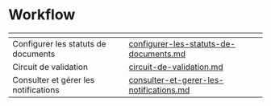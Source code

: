 # Workflow

<table data-view="cards"><thead><tr><th></th><th data-hidden data-card-target data-type="content-ref"></th></tr></thead><tbody><tr><td>Configurer les statuts de documents</td><td><a href="configurer-les-statuts-de-documents.md">configurer-les-statuts-de-documents.md</a></td></tr><tr><td>Circuit de validation</td><td><a href="circuit-de-validation.md">circuit-de-validation.md</a></td></tr><tr><td>Consulter et gérer les notifications</td><td><a href="consulter-et-gerer-les-notifications.md">consulter-et-gerer-les-notifications.md</a></td></tr></tbody></table>

